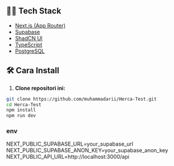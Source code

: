 ## 🧑‍💻 Tech Stack

- [Next.js (App Router)](https://nextjs.org/)
- [Supabase](https://supabase.com/)
- [ShadCN UI](https://ui.shadcn.com/)
- [TypeScript](https://www.typescriptlang.org/)
- [PostgreSQL](https://www.postgresql.org/)

## 🛠️ Cara Install

1. **Clone repositori ini:**

```bash
git clone https://github.com/muhammadarii/Herca-Test.git
cd Herca-Test
npm install
npm run dev
```

### env
NEXT_PUBLIC_SUPABASE_URL=your_supabase_url
NEXT_PUBLIC_SUPABASE_ANON_KEY=your_supabase_anon_key
NEXT_PUBLIC_API_URL=http://localhost:3000/api
